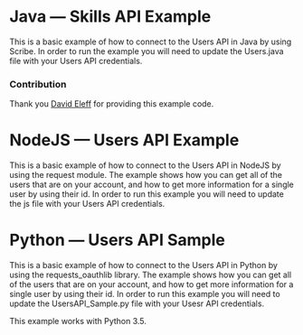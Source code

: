 # Java — Skills API Example

This is a basic example of how to connect to the Users API in Java by using Scribe. In order to run the example you will need to update the Users.java file with your Users API credentials.

### Contribution 

Thank you [David Eleff](https://github.com/deleff) for providing this example code.

# NodeJS — Users API Example

This is a basic example of how to connect to the Users API in NodeJS by using the request module. The example shows how you can get all of the users that are on your account, and how to get more information for a single user by using their id. In order to run this example you will need to update the js file with your Users API credentials.

# Python — Users API Sample

This is a basic example of how to connect to the Users API in Python by using the requests_oauthlib library. The example shows how you can get all of the users that are on your account, and how to get more information for a single user by using their id. In order to run this example you will need to update the UsersAPI_Sample.py file with your Usesr API credentials.

This example works with Python 3.5. 